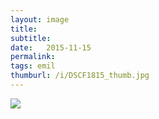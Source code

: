```yaml
---
layout: image
title: 
subtitle: 
date:   2015-11-15
permalink: 
tags: emil
thumburl: /i/DSCF1815_thumb.jpg
---
```

![]({{site.url}}/i/DSCF1815_thumb.jpg)